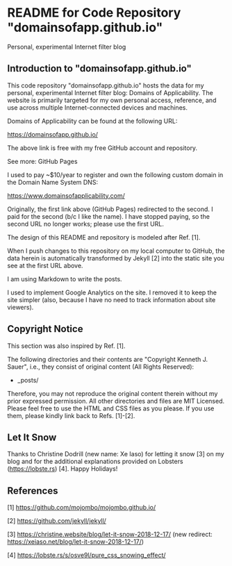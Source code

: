 # README for Code Repository "domainsofapp.github.io"
Personal, experimental Internet filter blog

## Introduction to "domainsofapp.github.io"
This code repository "domainsofapp.github.io" hosts the data for my personal, experimental Internet filter blog: Domains of Applicability. The website is primarily targeted for my own personal access, reference, and use across multiple Internet-connected devices and machines.

Domains of Applicability can be found at the following URL:

https://domainsofapp.github.io/

The above link is free with my free GitHub account and repository.

See more: GitHub Pages

I used to pay ~$10/year to register and own the following custom domain in the Domain Name System DNS:

https://www.domainsofapplicability.com/

Originally, the first link above (GitHub Pages) redirected to the second. I paid for the second (b/c I like the name). I have stopped paying, so the second URL no longer works; please use the first URL.

The design of this README and repository is modeled after Ref. [1].

When I push changes to this repository on my local computer to GitHub, the data herein is automatically transformed by Jekyll [2] into the static site you see at the first URL above.

I am using Markdown to write the posts.

I used to implement Google Analytics on the site. I removed it to keep the site simpler (also, because I have no need to track information about site viewers).

## Copyright Notice
This section was also inspired by Ref. [1].

The following directories and their contents are "Copyright Kenneth J. Sauer", i.e., they consist of original content (All Rights Reserved):

* \_posts/

Therefore, you may not reproduce the original content therein without my prior expressed permission. All other directories and files are MIT Licensed. Please feel free to use the HTML and CSS files as you please. If you use them, please kindly link back to Refs. [1]-[2].

## Let It Snow
Thanks to Christine Dodrill (new name: Xe Iaso) for letting it snow [3] on my blog and for the additional explanations provided on Lobsters (https://lobste.rs) [4]. Happy Holidays!

## References
[1] https://github.com/mojombo/mojombo.github.io/

[2] https://github.com/jekyll/jekyll/

[3] https://christine.website/blog/let-it-snow-2018-12-17/ (new redirect: https://xeiaso.net/blog/let-it-snow-2018-12-17/)

[4] https://lobste.rs/s/osve9l/pure_css_snowing_effect/